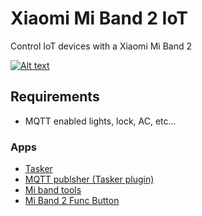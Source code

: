 # Xiaomi Mi Band 2 IoT
Control IoT devices with a Xiaomi Mi Band 2

[![Alt text](https://img.youtube.com/vi/i9QoAukmoGs/0.jpg)](https://youtu.be/i9QoAukmoGs)

## Requirements

* MQTT enabled lights, lock, AC, etc...

### Apps
* [Tasker](https://play.google.com/store/apps/details?id=net.dinglisch.android.taskerm&hl=fr)
* [MQTT publsher (Tasker plugin)](https://play.google.com/store/apps/details?id=net.nosybore.mqttpublishplugin&hl=fr)
* [Mi band tools](https://play.google.com/store/apps/details?id=cz.zdenekhorak.mibandtools&hl=fr)
* [Mi Band 2 Func Button](https://play.google.com/store/apps/details?id=xtracer.miband2funcbutton&hl=fr)
